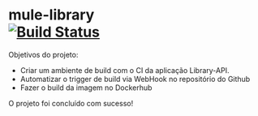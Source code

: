 # mule-library <div class="pull-rigth">[![Build Status](https://travis-ci.org/Rennan-Moreira/mule-library.svg?branch=develop)](https://travis-ci.org/Rennan-Moreira/mule-library.svg?branch=develop) </div>

Objetivos do projeto:
 - Criar um ambiente de build com o CI da aplicação Library-API.
 - Automatizar o trigger de build via WebHook no repositório do Github
 - Fazer o build da imagem no Dockerhub

O projeto foi concluído com sucesso!



